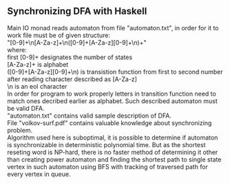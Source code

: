## Synchronizing DFA with Haskell 

Main IO monad reads automaton from file "automaton.txt", in order for it to work file must be of given structure:  
"[0-9]+\n[A-Za-z]+\n([0-9]+[A-Za-z][0-9]+\n)+"  
where:  
first [0-9]+ designates the number of states  
[A-Za-z]+ is alphabet  
([0-9]+[A-Za-z][0-9]+\n) is transistion function from first to second number after reading character described as [A-Za-z]  
\n is an eol character  
In order for program to work properly letters in transition function need to match ones decribed earlier as alphabet. Such described automaton must be valid DFA.  
"automaton.txt" contains valid sample description of DFA.  
File "volkov-surf.pdf" contains valuable knowledge about synchronizing problem.  
Algorithm used here is suboptimal, it is possible to determine if automaton is synchronizable in deterministic polynomial time. But as the shortest reseting word is NP-hard,  there is no faster method of determining it other than creating power automaton and finding the shortest path to single state vertex in such automaton using BFS with tracking of   traversed path for every vertex in queue.  
